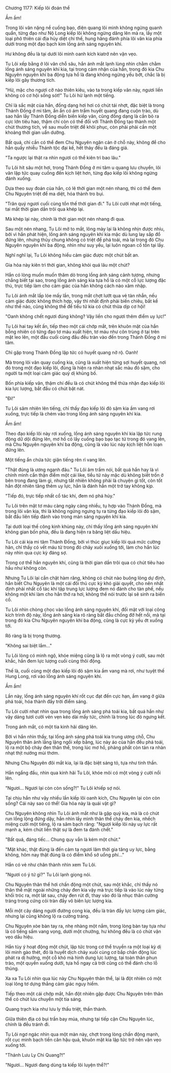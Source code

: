 




Chương 1177: Kiếp lôi đoán thể


Ầm ầm!

Trong lôi vân nặng nề cuồng bạo, điện quang lôi minh không ngừng quanh quẩn, từng đạo như Nộ Long kiếp lôi không ngừng dâng lên mà ra, lấy một loại phô thiên cái địa hủy diệt chi thế, hung hăng đánh phía lôi vân kia phía dưới trong một đạo bạch kim lồng ánh sáng nguyên khí.

Hư không đều là tại dưới lôi minh oanh kích kiatrở nên vặn vẹo.

Tu Lôi xếp bằng ở lôi vân chỗ sâu, hắn ánh mắt lạnh lùng nhìn chằm chằm lồng ánh sáng nguyên khí kia, tại trong cảm nhận của hắn, trong đó kia Chu Nguyên nguyên khí ba động tựa hồ là đang không ngừng yếu bớt, chắc là bị kiếp lôi gây thương tích.

"Hừ, mặc cho ngươi cỡ nào thiên kiêu, vào ta trong kiếp vân này, ngươi liền không có cơ hội sống sót!" Tu Lôi hừ lạnh một tiếng.

Chỉ là sắc mặt của hắn, đồng dạng hơi hơi có chút tái nhợt, đặc biệt là trong Thánh Đồng ở mi tâm, ẩn ẩn có ám trầm huyết quang đang cuộn trào, dù sao hắn lấy Thánh Đồng diễn biến kiếp vân, cũng đồng dạng là cần bỏ ra cực lớn tiêu hao, thậm chí còn có thể đối với Thánh Đồng tạo thành một chút thương tích, về sau muốn triệt để khôi phục, còn phải phải cần một khoảng thời gian uẩn dưỡng.

Bất quá, chỉ cần có thể đem Chu Nguyên ngăn cản ở chỗ này, không để cho hắn quấy nhiễu Thánh tộc đại kế, hết thảy đều là đáng giá.

"Ta ngược lại thật ra nhìn ngươi có thể kiên trì bao lâu."

Tu Lôi hít sâu một hơi, trong Thánh Đồng ở mi tâm u quang lưu chuyển, lôi vân lập tức quay cuồng đến kịch liệt hơn, từng đạo kiếp lôi không ngừng đánh xuống.

Dựa theo suy đoán của hắn, có lẽ thời gian một nén nhang, thì có thể đem Chu Nguyên triệt để ma diệt, hóa thành tro bụi.

"Trân quý ngươi cuối cùng tồn thế thời gian đi." Tu Lôi cười nhạt một tiếng, tai mắt thời gian dần trôi qua khép lại.

Mà khép lại này, chính là thời gian một nén nhang đi qua.

Sau một nén nhang, Tu Lôi mở to mắt, lông mày lại là không nhịn được nhíu, bởi vì hắn phát hiện, lồng ánh sáng nguyên khí kia mặc dù lung lay sắp đổ đứng lên, nhưng thủy chung không có triệt để phá toái, mà lại trong đó Chu Nguyên nguyên khí ba động, nhìn như suy yếu, lại luôn ngoan cố tồn tại lấy.

Nghĩ nghĩ lại, Tu Lôi không hiểu cảm giác được một chút bất an.

Gia hỏa này kiên trì thời gian, không khỏi quá lâu một chút?

Hắn có lòng muốn muốn thăm dò trong lồng ánh sáng cảnh tượng, nhưng chẳng biết tại sao, trong lồng ánh sáng kia tựa hồ là có một cỗ lực lượng đặc thù, trực tiếp làm cho cảm giác của hắn không cách nào xâm nhập.

Tu Lôi ánh mắt lấp lóe mấy lần, trong mắt chợt lướt qua vẻ tàn nhẫn, nếu cảm giác được không thích hợp, vậy thì nhất định phải biến chiêu, bất kể như thế nào, cũng không thể để tiểu tử kia có chút thừa dịp cơ hội!

"Oanh không chết ngươi đúng không? Vậy liền cho ngươi thêm điểm uy lực!"

Tu Lôi hai tay kết ấn, tiếp theo một cái chớp mắt, trên khuôn mặt của hắn bỗng nhiên có từng đạo tơ máu xuất hiện, tơ máu như côn trùng ở tại trên mặt leo lên, một đầu cuối cùng đầu đều tràn vào đến trong Thánh Đồng ở mi tâm.

Chỉ gặp trong Thánh Đồng lập tức có huyết quang nở rộ. Oanh!

Mà trong lôi vân quay cuồng kia, cũng là xuất hiện từng sợi huyết quang, nơi đó trong một đạo kiếp lôi, đúng là hiện ra nhàn nhạt sắc màu đỏ sậm, cho người ta một loại cảm giác quỷ dị khủng bố.

Bốn phía kiếp vân, thậm chí đều là có chút không thể thừa nhận đạo kiếp lôi kia lực lượng, bắt đầu có chút bật nát.

"Đi!"

Tu Lôi sâm nhiên lên tiếng, chỉ thấy đạo kiếp lôi đỏ sậm kia ầm vang rơi xuống, trực tiếp là chém vào trong lồng ánh sáng nguyên khí kia.

Ầm ầm!

Theo đạo kiếp lôi này rơi xuống, lồng ánh sáng nguyên khí kia lập tức rung động dữ dội đứng lên, mơ hồ có lấy cuồng bạo bạo tạc từ trong đó vang lên, mà Chu Nguyên nguyên khí ba động, cũng là vào lúc này kịch liệt hỗn loạn đứng lên.

Một tiếng ẩn chứa tức giận tiếng rên rỉ vang lên.

"Thật đúng là ương ngạnh đâu." Tu Lôi âm trầm nói, bất quá hắn hay là vì chính mình cẩn thận điểm một cái like, tiểu tử này mặc dù không biết trốn ở bên trong đang làm gì, nhưng tất nhiên không phải là chuyện gì tốt, còn tốt hắn đột nhiên tăng thêm uy lực, hẳn là đánh hắn một trở tay không kịp.

"Tiếp đó, trực tiếp nhất cổ tác khí, đem nó phá hủy."

Tu Lôi trên mặt tơ máu càng ngày càng nhiều, tụ hợp vào Thánh Đồng, mà trong lôi vân kia, thì là không ngừng ngưng tụ ra từng đạo kiếp lôi đỏ sậm, bắt đầu liên tiếp đánh vào trong màn sáng nguyên khí kia.

Tại dưới loại thế công kinh khủng này, chỉ thấy lồng ánh sáng nguyên khí không gian bốn phía, đều là đang hiện ra băng liệt dấu hiệu.

Tu Lôi cái kia mi tâm Thánh Đồng, bởi vì thúc giục kiếp lôi quá mức cường hãn, chỉ thấy có vết máu từ trong đó chảy xuôi xuống tới, làm cho hắn lúc này nhìn qua cực kỳ đáng sợ.

Trong cơ thể hắn nguyên khí, cũng là thời gian dần trôi qua có chút tiêu hao hầu như không còn.

Nhưng Tu Lôi lại cắn chặt hàm răng, không có chút nào buông lỏng dự định, hắn biết Chu Nguyên là một cái đối thủ cực kỳ khó giải quyết, cho nên nhất định phải nhất cổ tác khí tập trung lực lượng đem nó đánh cho tàn phế, nếu không một khi làm cho hắn thở ra hơi, không thể nói trước lại sẽ sinh ra biến cố.

Tu Lôi nhìn chòng chọc vào lồng ánh sáng nguyên khí, đối mặt với loại công kích trình độ này, lồng ánh sáng kia rõ ràng bắt đầu chống đỡ hết nổi, mà tại trong đó kia Chu Nguyên nguyên khí ba động, cũng là cực kỳ yếu ớt xuống tới.

Rõ ràng là bị trọng thương.

"Không sai biệt lắm..."

Tu Lôi lòng có minh ngộ, khóe miệng cũng là lộ ra một vòng ý cười, sau một khắc, hắn đem lực lượng cuối cùng thôi động.

Thế là, cuối cùng một đạo kiếp lôi đỏ sậm kia ầm vang mà rơi, như tuyệt thế Hung Long, rơi vào lồng ánh sáng nguyên khí.

Ầm ầm!

Lần này, lồng ánh sáng nguyên khí rốt cục đạt đến cực hạn, ầm vang ở giữa phá toái, hóa thành đầy trời điểm sáng.

Tu Lôi cười nhạt nhìn qua trong lồng ánh sáng phá toái kia, bất quá hắn như vậy dáng tươi cười vẻn vẹn kéo dài mấy tức, chính là trong lúc đó ngưng kết.

Trong ánh mắt, có một tia kinh hãi dâng lên.

Bởi vì hắn nhìn thấy, tại lồng ánh sáng phá toái kia trung ương chỗ, Chu Nguyên thân ảnh lẳng lặng ngồi xếp bằng, lúc này áo của hắn đều phá toái, lộ ra một bộ cháy đen thân thể, trong lúc mơ hồ, phảng phất còn tản ra nhàn nhạt thịt nướng mùi thơm.

Nhưng Chu Nguyên đôi mắt kia, lại là đặc biệt sáng tỏ, tựa như tinh thần.

Hắn ngẩng đầu, nhìn qua kinh hãi Tu Lôi, khóe môi có một vòng ý cười nổi lên.

"Ngươi... Ngươi lại còn còn sống?!" Tu Lôi khiếp sợ nói.

Tại chịu hắn như vậy nhiều lần kiếp lôi oanh kích, Chu Nguyên lại còn còn sống? Cái này sao có thể! Gia hỏa này là quái vật gì?

Chu Nguyên không nhìn Tu Lôi ánh mắt như là gặp quỷ kia, mà là có chút run lồng lộng đứng dậy, hắn nhìn lấy mình thân thể cháy đen kia, nhếch miệng cười một tiếng, lộ ra sâm bạch răng: "Ngươi kiếp lôi này uy lực rất mạnh a, kém chút liền thật sự là đem ta đánh chết."

"Bất quá, đáng tiếc... Chung quy vẫn là kém một chút."

"Mặt khác, thật đúng là đến cảm tạ ngươi lâm thời gia tăng uy lực, bằng không, hôm nay thật đúng là có điểm khổ sở uổng phí..."

Hắn có vẻ như chân thành nhìn xem Tu Lôi.

"Ngươi có ý tứ gì?" Tu Lôi lạnh giọng nói.

Chu Nguyên thân thể hơi chấn động một chút, sau một khắc, chỉ thấy nó thân thể mặt ngoài những cháy đen kia vậy mà trực tiếp là vào lúc này từng khối tróc ra, một lát sau, cháy đen rút đi, thay vào đó là nhục thân cường tráng trong cứng cỏi tràn đầy vô biên lực lượng kia.

Mỗi một cây dáng người đường cong kia, đều là tràn đầy lực lượng cảm giác, nhưng lại cũng không lộ ra cường tráng.

Chu Nguyên xòe bàn tay ra, nhẹ nhàng một nắm, trong lòng bàn tay tựa như là có tiếng sấm vang vọng, dưới một chưởng, hư không đều là có chút vặn vẹo dấu hiệu.

Hắn tùy ý hoạt động một chút, lập tức trong cơ thể truyền ra một loại kỳ dị lôi minh gào thét, đó là huyết dịch chảy xuôi cùng cơ bắp chấn động lúc phát ra dị hưởng, một cỗ khó mà hình dung lực lượng, tại toàn thân phun trào, một quyền xuống dưới, tựa hồ ngay cả trời cũng có thể đánh cho lỗ thủng.

Xa xa Tu Lôi nhìn qua lúc này Chu Nguyên thân thể, lại là đột nhiên có một loại lông tơ dựng thẳng cảm giác nguy hiểm.

Tiếp theo một cái chớp mắt, hắn đột nhiên gặp được Chu Nguyên trên thân thể có chút lưu chuyển một tia sáng.

Quang trạch kia như lưu ly thấu triệt, thần thánh.

Giữa thiên địa có bụi trần bay múa, nhưng tại tiếp cận Chu Nguyên lúc, chính là đều tránh đi.

Tu Lôi ngơ ngác nhìn qua một màn này, chợt trong lòng chấn động mạnh, rốt cục minh bạch tiền căn hậu quả, khuôn mặt kia lập tức trở nên vặn vẹo xuống tới.

"Thánh Lưu Ly Chi Quang?!"

"Ngươi... Ngươi đang dùng ta kiếp lôi luyện thể?!"




